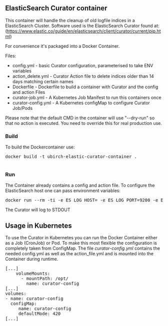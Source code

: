 ## ElasticSearch Curator container
This container will handle the cleanup of old logfile indices in a ElasticSearch Cluster.
Software used is the ElasticSearch Curator found at: (https://www.elastic.co/guide/en/elasticsearch/client/curator/current/pip.html)

For convenience it's packaged into a Docker Container.

Files:
 * config.yml - basic Curator configuration, parameterised to take ENV variables
 * action_delete.yml - Curator Action file to delete indices older than 14 days matching certain names
 * Dockerfile - Dockerfile to build a container with Curator and the config and action Files
 * curator-job.yml - A Kubernetes Job Manifest to run this containers once
 * curator-config.yml - A Kubernetes configMap to configure Curator Job/Pods


Please note that the default CMD in the container will use "--dry-run" so that no action is executed. You need to override this for real production use.

### Build

 To build the Dockercontainer use:
 <pre>
docker build -t ubirch-elastic-curator-container .
 </pre>


### Run
The Container already contains a config and action file. To configure the ElasticSearch host one can pass environment variables:

<pre>
docker run --rm -ti -e ES_LOG_HOST=<your.elastic.host> -e ES_LOG_PORT=9200 -e ES_LOG_PREFIX="/api/"  ubirch-elastic-curator-container
</pre>

The Curator will log to STDOUT

## Usage in Kubernetes
To use the Curator in Kubernetes you can run the Docker Container either as a Job (CronJob) or Pod. To make this most flexible the configuration
is completely taken from ConfigMap. The file _curator-config.yml_ contains the needed config.yml as well as the action_file.yml and is mounted into the Container during runtime.

<pre>
[...]
    volumeMounts:
      - mountPath: /opt/
        name: curator-config
[...]
volumes:
- name: curator-config
  configMap:
     name: curator-config
     defaultMode: 420
[...]
</pre>
